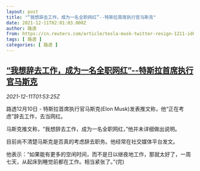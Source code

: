```yaml
---
layout: post
title: "“我想辞去工作，成为一名全职网红”--特斯拉首席执行官马斯克"
date: 2021-12-11T02:01:03.000Z
author: 路透
from: https://cn.reuters.com/article/tesla-musk-twitter-resign-1211-idCNKBS2IQ01T
tags: [ 路透 ]
categories: [ 路透 ]
---
```

<!--1639188063000-->
[“我想辞去工作，成为一名全职网红”--特斯拉首席执行官马斯克](https://cn.reuters.com/article/tesla-musk-twitter-resign-1211-idCNKBS2IQ01T)
------

<div>
<div><i>2021-12-11T01:53:25Z</i></div><p>路透12月10日 - 特斯拉首席执行官马斯克(Elon Musk)发表推文称，他“正在考虑”辞去工作，去当网红。</p><p>马斯克推文称，“我想辞去工作，成为一名全职网红，”他并未详细做出说明。</p><p>目前尚不清楚马斯克是否真的考虑辞去职务。他经常在社交媒体平台发文。</p><p>他表示：“如果能有更多的空闲时间，而不是日以继夜地工作，那就太好了，一周七天，从起床到睡觉前都在工作。相当紧张了。”(完)</p>
</div>
